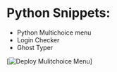 # Python Snippets:
- Python Multichoice menu
- Login Checker
- Ghost Typer

[![Deploy Mulitchoice Menu](https://replit.com/new/github/SkyeGamesYT/RandomPythonThingies/Multichoice)]
